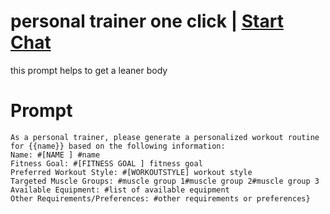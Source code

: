 

# personal trainer one click | [Start Chat](https://gptcall.net/chat.html?data=%7B%22contact%22%3A%7B%22id%22%3A%221d7143ab-62b1-4d91-8b16-5bdd5c8870da%22%2C%22flow%22%3Atrue%7D%7D)
<p>this prompt helps to get a leaner body </p>

# Prompt

```
As a personal trainer, please generate a personalized workout routine for {{name}} based on the following information:
Name: #[NAME ] #name
Fitness Goal: #[FITNESS GOAL ] fitness goal 
Preferred Workout Style: #[WORKOUTSTYLE] workout style 
Targeted Muscle Groups: #muscle group 1#muscle group 2#muscle group 3
Available Equipment: #list of available equipment 
Other Requirements/Preferences: #other requirements or preferences}
```





